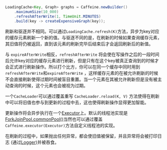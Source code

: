 ```java
LoadingCache<Key, Graph> graphs = Caffeine.newBuilder()
    .maximumSize(10_000)
    .refreshAfterWrite(1, TimeUnit.MINUTES)
    .build(key -> createExpensiveGraph(key));
```

刷新和驱逐并不相同。可以通过`LoadingCache.refresh(K)`方法，异步为key对应的缓存元素刷新一个新的值。与驱逐不同的是，在刷新的时候如果查询缓存元素，其旧值将仍被返回，直到该元素的刷新完毕后结束后才会返回刷新后的新值。 

与 `expireAfterWrite`相反，`refreshAfterWrite` 将会使在写操作之后的一段时间后允许key对应的缓存元素进行刷新，但是只有在这个key被真正查询到的时候才会正式进行刷新操作。所以打个比方，你可以在同一个缓存中同时用到  `refreshAfterWrite`和`expireAfterWrite` ，这样缓存元素的在被允许刷新的时候不会直接刷新使得过期时间被盲目重置。当一个元素在其被允许刷新但是没有被主动查询的时候，这个元素也会被视为过期。

一个`CacheLoader`可以通过覆盖重写 `CacheLoader.reload(K, V)` 方法使得在刷新中可以将旧值也参与到更新的过程中去，这也使得刷新操作显得更加智能。 

更新操作将会异步执行在一个[Executor][2]上。默认的线程池实现是[ForkJoinPool.commonPool()][3]当然也可以通过覆盖`Caffeine.executor(Executor)`方法自定义线程池的实现。

在刷新的过程中，如果抛出任何异常，都会使旧值被保留，并且异常将会被打印日志 (通过[Logger][1])并被吞食。

[1]: http://docs.oracle.com/javase/8/docs/api/java/util/logging/package-summary.html
[2]: http://docs.oracle.com/javase/8/docs/api/java/util/concurrent/Executor.html
[3]: https://docs.oracle.com/javase/8/docs/api/java/util/concurrent/ForkJoinPool.html